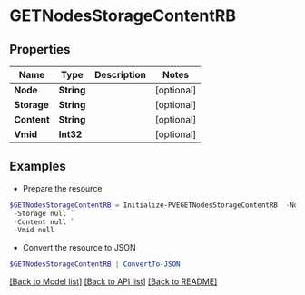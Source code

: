 # GETNodesStorageContentRB
## Properties

Name | Type | Description | Notes
------------ | ------------- | ------------- | -------------
**Node** | **String** |  | [optional] 
**Storage** | **String** |  | [optional] 
**Content** | **String** |  | [optional] 
**Vmid** | **Int32** |  | [optional] 

## Examples

- Prepare the resource
```powershell
$GETNodesStorageContentRB = Initialize-PVEGETNodesStorageContentRB  -Node null `
 -Storage null `
 -Content null `
 -Vmid null
```

- Convert the resource to JSON
```powershell
$GETNodesStorageContentRB | ConvertTo-JSON
```

[[Back to Model list]](../README.md#documentation-for-models) [[Back to API list]](../README.md#documentation-for-api-endpoints) [[Back to README]](../README.md)

